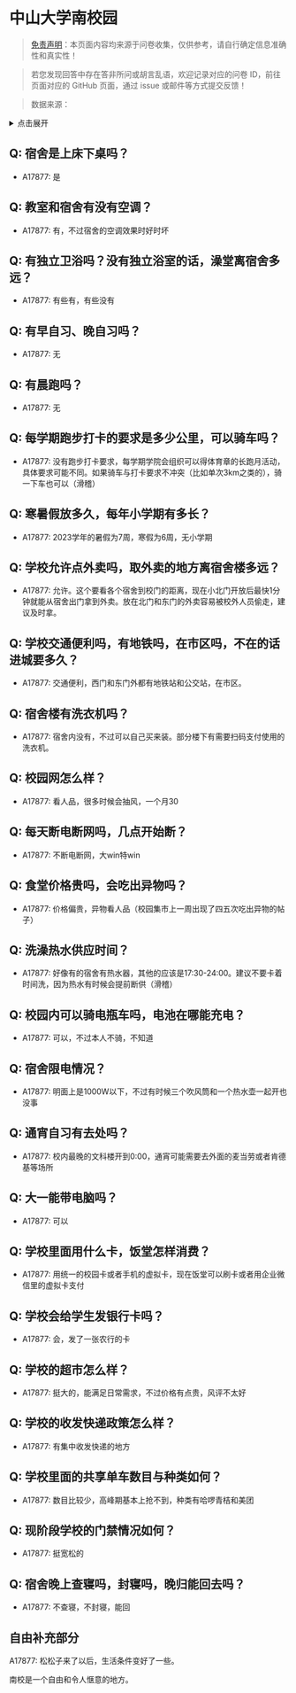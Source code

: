 # 中山大学南校园

> [免责声明](https://colleges.chat/#_3)：本页面内容均来源于问卷收集，仅供参考，请自行确定信息准确性和真实性！

> 若您发现回答中存在答非所问或胡言乱语，欢迎记录对应的问卷 ID，前往页面对应的 GitHub 页面，通过 issue 或邮件等方式提交反馈！

> 数据来源：

<details><summary>点击展开</summary>
<ul>
<li>A17877: 匿名 (2023 年 06 月)</li>
</ul>
</details>

## Q: 宿舍是上床下桌吗？

- A17877: 是

## Q: 教室和宿舍有没有空调？

- A17877: 有，不过宿舍的空调效果时好时坏

## Q: 有独立卫浴吗？没有独立浴室的话，澡堂离宿舍多远？

- A17877: 有些有，有些没有

## Q: 有早自习、晚自习吗？

- A17877: 无

## Q: 有晨跑吗？

- A17877: 无

## Q: 每学期跑步打卡的要求是多少公里，可以骑车吗？

- A17877: 没有跑步打卡要求，每学期学院会组织可以得体育章的长跑月活动，具体要求可能不同。如果骑车与打卡要求不冲突（比如单次3km之类的），骑一下车也可以（滑稽）

## Q: 寒暑假放多久，每年小学期有多长？

- A17877: 2023学年的暑假为7周，寒假为6周，无小学期

## Q: 学校允许点外卖吗，取外卖的地方离宿舍楼多远？

- A17877: 允许。这个要看各个宿舍到校门的距离，现在小北门开放后最快1分钟就能从宿舍出门拿到外卖。放在北门和东门的外卖容易被校外人员偷走，建议及时拿。

## Q: 学校交通便利吗，有地铁吗，在市区吗，不在的话进城要多久？

- A17877: 交通便利，西门和东门外都有地铁站和公交站，在市区。

## Q: 宿舍楼有洗衣机吗？

- A17877: 宿舍内没有，不过可以自己买来装。部分楼下有需要扫码支付使用的洗衣机。

## Q: 校园网怎么样？

- A17877: 看人品，很多时候会抽风，一个月30

## Q: 每天断电断网吗，几点开始断？

- A17877: 不断电断网，大win特win

## Q: 食堂价格贵吗，会吃出异物吗？

- A17877: 价格偏贵，异物看人品（校园集市上一周出现了四五次吃出异物的帖子）

## Q: 洗澡热水供应时间？

- A17877: 好像有的宿舍有热水器，其他的应该是17:30-24:00。建议不要卡着时间洗，因为热水有时候会提前断供（滑稽）

## Q: 校园内可以骑电瓶车吗，电池在哪能充电？

- A17877: 可以，不过本人不骑，不知道

## Q: 宿舍限电情况？

- A17877: 明面上是1000W以下，不过有时候三个吹风筒和一个热水壶一起开也没事

## Q: 通宵自习有去处吗？

- A17877: 校内最晚的文科楼开到0:00，通宵可能需要去外面的麦当劳或者肯德基等场所

## Q: 大一能带电脑吗？

- A17877: 可以

## Q: 学校里面用什么卡，饭堂怎样消费？

- A17877: 用统一的校园卡或者手机的虚拟卡，现在饭堂可以刷卡或者用企业微信里的虚拟卡支付

## Q: 学校会给学生发银行卡吗？

- A17877: 会，发了一张农行的卡

## Q: 学校的超市怎么样？

- A17877: 挺大的，能满足日常需求，不过价格有点贵，风评不太好

## Q: 学校的收发快递政策怎么样？

- A17877: 有集中收发快递的地方

## Q: 学校里面的共享单车数目与种类如何？

- A17877: 数目比较少，高峰期基本上抢不到，种类有哈啰青桔和美团

## Q: 现阶段学校的门禁情况如何？

- A17877: 挺宽松的

## Q: 宿舍晚上查寝吗，封寝吗，晚归能回去吗？

- A17877: 不查寝，不封寝，能回

## 自由补充部分

A17877: 松松子来了以后，生活条件变好了一些。

南校是一个自由和令人惬意的地方。